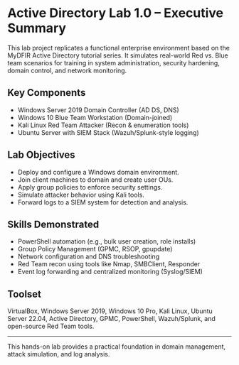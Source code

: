# Active Directory Lab 1.0 – Executive Summary

This lab project replicates a functional enterprise environment based on the MyDFIR Active Directory tutorial series. 
It simulates real-world Red vs. Blue team scenarios for training in system administration, security hardening, domain control, and network monitoring.

## Key Components
- Windows Server 2019 Domain Controller (AD DS, DNS)
- Windows 10 Blue Team Workstation (Domain-joined)
- Kali Linux Red Team Attacker (Recon & enumeration tools)
- Ubuntu Server with SIEM Stack (Wazuh/Splunk-style logging)

## Lab Objectives
- Deploy and configure a Windows domain environment.
- Join client machines to domain and create user OUs.
- Apply group policies to enforce security settings.
- Simulate attacker behavior using Kali tools.
- Forward logs to a SIEM system for detection and analysis.

## Skills Demonstrated
- PowerShell automation (e.g., bulk user creation, role installs)
- Group Policy Management (GPMC, RSOP, gpupdate)
- Network configuration and DNS troubleshooting
- Red Team recon using tools like Nmap, SMBClient, Responder
- Event log forwarding and centralized monitoring (Syslog/SIEM)

## Toolset
VirtualBox, Windows Server 2019, Windows 10 Pro, Kali Linux, Ubuntu Server 22.04, 
Active Directory, GPMC, PowerShell, Wazuh/Splunk, and open-source Red Team tools.

---

This hands-on lab provides a practical foundation in domain management, attack simulation, and log analysis.
